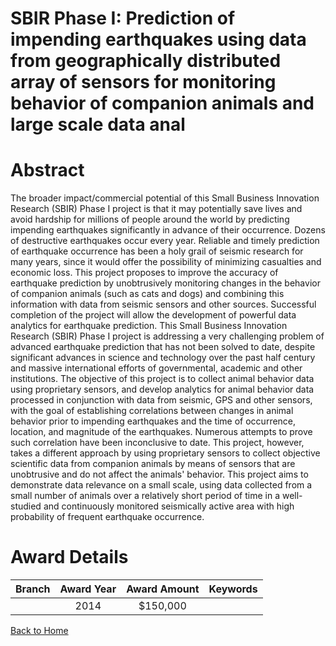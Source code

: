 
SBIR Phase I: Prediction of impending earthquakes using data from geographically distributed array of sensors for monitoring behavior of companion animals and large scale data anal
====================================================================================================================================================================================

# Abstract


The broader impact/commercial potential of this Small Business Innovation Research (SBIR) Phase I project is that it may potentially save lives and avoid hardship for millions of people around the world by predicting impending earthquakes significantly in advance of their occurrence. Dozens of destructive earthquakes occur every year. Reliable and timely prediction of earthquake occurrence has been a holy grail of seismic research for many years, since it would offer the possibility of minimizing casualties and economic loss. This project proposes to improve the accuracy of earthquake prediction by unobtrusively monitoring changes in the behavior of companion animals (such as cats and dogs) and combining this information with data from seismic sensors and other sources. Successful completion of the project will allow the development of powerful data analytics for earthquake prediction. This Small Business Innovation Research (SBIR) Phase I project is addressing a very challenging problem of advanced earthquake prediction that has not been solved to date, despite significant advances in science and technology over the past half century and massive international efforts of governmental, academic and other institutions. The objective of this project is to collect animal behavior data using proprietary sensors, and develop analytics for animal behavior data processed in conjunction with data from seismic, GPS and other sensors, with the goal of establishing correlations between changes in animal behavior prior to impending earthquakes and the time of occurrence, location, and magnitude of the earthquakes. Numerous attempts to prove such correlation have been inconclusive to date. This project, however, takes a different approach by using proprietary sensors to collect objective scientific data from companion animals by means of sensors that are unobtrusive and do not affect the animals&#039; behavior. This project aims to demonstrate data relevance on a small scale, using data collected from a small number of animals over a relatively short period of time in a well-studied and continuously monitored seismically active area with high probability of frequent earthquake occurrence.  

# Award Details

|Branch|Award Year|Award Amount|Keywords|
| :---: | :---: | :---: | :---: |
||2014|$150,000||
  
  


[Back to Home](https://github.com/chrischow/dod_sbir_awards#158)